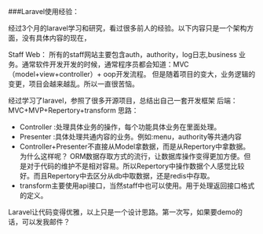 <!--
author: shentao
head: http://pingodata.qiniudn.com/jockchou-avatar.jpg
date: 2016-06-05
title: Laravel使用经验
tags: php学习
status: publish
summary: 个人学习纪录
-->

###Laravel使用经验：

经过3个月的laravel学习和研究，看过很多前人的经验。以下内容只是一个架构方面，没有具体内容的现在，

Staff Web：
	所有的staff网站主要包含auth，authority，log日志,business 业务。通常软件开发开发的时候，通常程序员都会知道：MVC（model+view+controller）+ oop开发流程。
但是随着项目的变大，业务逻辑的变更，项目会越来越乱。所以一直很苦恼。

经过学习了laravel，参照了很多开源项目，总结出自己一套开发框架
后端：MVC+MVP+Repertory+transform
思路：
- Controller :处理具体业务的操作，每个功能具体业务在里面处理。
- Presenter :具体处理共通内容的业务。例如:menu，authority等共通内容
- Controller+Presenter不直接从Model拿数据，而是从Repertory中拿数据。
为什么这样呢？
  ORM数据存取方式的流行，让数据库操作变得更加方便。但是对于代码的维护不是相对容易。所以Repertory中操作数据个人感觉比较好。而且Repertory中去区分从db中取数据，还是redis中存取。
- transform主要使用api接口，当然staff中也可以使用。用于处理返回接口格式的定义。

Laravel让代码变得优雅，以上只是一个设计思路。第一次写，如果要demo的话，可以发我邮件？

